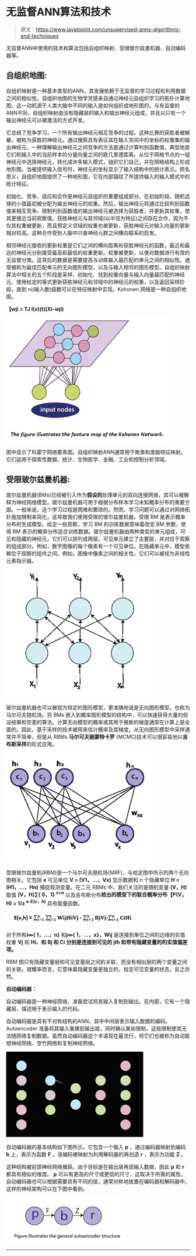 # 无监督ANN算法和技术

> 原文：<https://www.javatpoint.com/unsupervised-anns-algorithms-and-techniques>

无监督ANN中使用的技术和算法包括自组织映射、受限玻尔兹曼机器、自动编码器等。

## 自组织地图:

自组织映射是一种基本类型的ANN，其发展依赖于无监督的学习过程和利用数据之间的相似性。自组织地图的生物学灵感来自通过神经元自组织学习的拓扑计算地图。这一动机源于人类大脑中不同的输入是如何组织成地形图的。与有监督的ANN不同，自组织映射由没有隐藏层的输入和输出神经元组成，并且以只有一个输出神经元可以被激活的方式开发。

它总结了竞争学习，一个所有输出神经元相互竞争的过程。这种比赛的获胜者被解雇，被称为获胜的神经元。通过搜索具有表征其在输入空间中的坐标的权重集的输出神经元，一种理解输出神经元之间竞争的方法是通过计算判别函数值，典型地是它们和输入中的当前样本的分量向量之间的欧几里德距离。从位于网格节点的一组神经元中选择神经元，转化成许多输入模式，组织它们自己，并在网格结构上形成地形图。当被提供输入信号时，神经元的坐标显示了输入结构中的统计表示。顾名思义，自组织地图提供了一种地形图，它在内部描绘了所提供输入的输入模式中的统计特征。

初始化、竞争、适应和合作是神经元自组织的重要组成部分。在初始阶段，随机选择的小值最初被分配为输出神经元的权重。然后，输出神经元将通过比较判别函数值来相互竞争。限制判别函数值的输出神经元被选择为获胜者，并更新其权重，使其更接近当前观察值。获胜神经元与其邻域(以半径为特征)之间存在合作，因为不仅其权重被更新，而且预定义邻域的权重也被更新，获胜神经元对输入向量的更新相对较高。这种合作受到人脑中兴奋神经元群之间横向联系的启发。

相邻神经元接收的更新权重是它们之间的横向距离和获胜神经元的函数，最近和最远的神经元分别接受最高和最低的权重更新。权重被更新，以便对数据进行有效的无监督分类。这背后的数据是需要提高与训练输入最匹配的单元之间的相似性。通常被称为最佳匹配单元的无向图形模型，以及与输入相邻的图形模型。自组织映射算法中相关的五个阶段是采样、初始化、找到权重向量与输入向量最匹配的神经元、使用给定的等式更新获胜神经元和邻域中的神经元的权重，以及返回采样阶段，直到 ni(输入数)级数可以在特征映射中实现。Kohonen 网络是一种自组织地图。

**【wji = TJ I(x)(t)(Xi-wji)**

![Unsupervised ANNs Algorithms and Techniques](img/b332c1ace7877f27e347ceaa02ab00ca.png)

图中显示了科霍宁网络要素图。自组织映射ANN通常用于聚类和类脑特征映射。它们适用于探索性数据、统计、生物医学、金融、工业和控制分析领域。

## 受限玻尔兹曼机器:

玻尔兹曼机器(BMs)已经被引入作为**假设的**处理单元的双向连接网络，其可以被解释为神经网络模型。玻尔兹曼机器可用于根据分布样本学习未知概率分布的重要方面。一般来说，这个学习过程是困难和繁琐的。然而，学习问题可以通过对网络拓扑施加限制来简化，这导致我们使用受限的玻尔兹曼机器。受限 BM 是表示概率分布的生成模型。给定一些观察，学习 BM 的训练数据意味着改变 BM 参数，使得 BM 表示的概率分布适合训练数据。玻尔兹曼机器由两种类型的单元组成，可见和隐藏的神经元，它们可以排列成两层。可见单元建立了主要层，并对应于观察的组成部分。例如，数字图像的每个像素有一个可见单位。在隐藏单元中，模型依赖位于观察的组件之间。例如，图像中像素之间的相关性。它们可以被视为非线性元素指示器。

![Unsupervised ANNs Algorithms and Techniques](img/1a1ad45e3bf5fd97857e4bf5e5e6a3b4.png)

玻尔兹曼机器也可以被视为特定的图形模型，更准确地说是无向图形模型，也称为马尔可夫随机场。将 BMs 嵌入到概率图形模型的结构中，可以快速获得大量的假设结果和完善的算法。计算无向模型的概率或其用于推断的梯度通常在计算上是全面的。因此，基于采样的技术被用来估计概率及其梯度。从无向图形模型中采样通常并不简单，但是从 RBMs **马尔可夫链蒙特卡罗** (MCMC)技术可以很容易地以**吉布斯采样**的形式应用。

![Unsupervised ANNs Algorithms and Techniques](img/b7ab07421799b569853af234fc0fe65d.png)

受限玻尔兹曼机(RBM)是一个马尔可夫随机场(MRF)，与给定图中所示的两个无向图相关。它包括 **x** 可见单位 **V = (V1，…，Vx)** 显示数据和 n 个隐藏单位 **H = (H1，…，Hn)** 捕捉观测变量。在二元 RBMs 中，我们关注的是随机变量 **(V，H)** 取值 **(V，H)∑{ 0，1} <sup>x+n</sup>** 以及吉布斯分布**给出的模型下的联合概率分布【P(V，H) = 1/z <sup>e-E(v，h)</sup>** 具有能量函数。

![Unsupervised ANNs Algorithms and Techniques](img/7a429cbadabe0bb14337fc703faedd4f.png)

对于所有**I∞{ 1，...，n}** 和**j∞{ 1，...，x}，Wij** 是连接到单位之间的边缘的实值权重 **Vj** 和 **Hi、**和 **Bj** 和 **Ci** 分别是连接到可见的 **jth** 和带有隐藏变量的**的实值偏差项。**

RBM 图只有隐藏变量层和可见变量层之间的关联，而没有相似层的两个变量之间的关联。就概率而言，它意味着隐藏变量是独立的，给定可见变量的状态，反之亦然。

**自动编码器：**

自动编码器是一种神经网络，准备尝试将其输入复制到输出。在内部，它有一个隐藏层，描述用于表示输入的代码。

自动编码器是具有不对称结构的ANN，其中中间层表示输入数据的编码。Autoencoder 准备将其输入重建到输出层，同时确认某些限制，这些限制使其无法随网络复制数据。虽然自动编码器这个术语现在最流行，但它们也被称为自动联想神经网络、空竹网络和复制神经网络。

![Unsupervised ANNs Algorithms and Techniques](img/7961de142b2da5439a65cabaa7b4ec4c.png)

自动编码器的基本结构如下图所示。它包含一个输入 **p** ，通过编码器映射到编码 **b** 上，表示为函数 **F** 。该编码被映射为利用解码器的再创造 **r** ，表示为功能 **Z** 。

这种结构被前馈神经网络捕获。由于目标是在输出层再现输入数据，因此 **p** 和 **r** 都具有相似的维度。 **p** 可以有更高的尺寸或更低的尺寸，这取决于所需的属性。自动编码器也可以根据需要具有不同的层，通常对称地放置在编码器和解码器中。这样的神经架构可以在下图中看到。

![Unsupervised ANNs Algorithms and Techniques](img/af57922f5ee42005477fd275f07c2106.png)

* * *